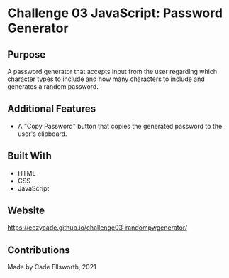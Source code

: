 # Challenge 03 JavaScript: Password Generator

## Purpose
A password generator that accepts input from the user regarding which character types to include and how many characters to include and generates a random password.

## Additional Features
* A "Copy Password" button that copies the generated password to the user's clipboard.

## Built With
* HTML
* CSS
* JavaScript

## Website
https://eezycade.github.io/challenge03-randompwgenerator/

## Contributions
Made by Cade Ellsworth, 2021